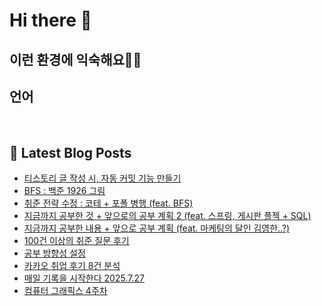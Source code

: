 # Hi there 👋

## 이런 환경에 익숙해요✍🏼

## 언어

<p>
  <img alt="" src= "https://img.shields.io/badge/JavaScript-F7DF1E?style=flat-square&logo=JavaScript&logoColor=white"/> 
  <img alt="" src= "https://img.shields.io/badge/TypeScript-black?logo=typescript&logoColor=blue"/>
</p>

## 📕 Latest Blog Posts

<ul><li><a href='https://01111.tistory.com/98' target='_blank'>티스토리 글 작성 시, 자동 커밋 기능 만들기</a></li><li><a href='https://01111.tistory.com/97' target='_blank'>BFS : 백준 1926 그림</a></li><li><a href='https://01111.tistory.com/96' target='_blank'>취준 전략 수정 : 코테 + 포폴 병행 (feat. BFS)</a></li><li><a href='https://01111.tistory.com/95' target='_blank'>지금까지 공부한 것 + 앞으로의 공부 계획 2 (feat. 스프링, 게시판 플젝 + SQL)</a></li><li><a href='https://01111.tistory.com/94' target='_blank'>지금까지 공부한 내용 + 앞으로 공부 계획 (feat. 마케팅의 달인 김영한..?)</a></li><li><a href='https://01111.tistory.com/93' target='_blank'>100건 이상의 취준 질문 후기</a></li><li><a href='https://01111.tistory.com/92' target='_blank'>공부 방향성 설정</a></li><li><a href='https://01111.tistory.com/91' target='_blank'>카카오 취업 후기 8건 분석</a></li><li><a href='https://01111.tistory.com/90' target='_blank'>매일 기록을 시작한다 2025.7.27</a></li><li><a href='https://01111.tistory.com/89' target='_blank'>컴퓨터 그래픽스 4주차</a></li></ul>